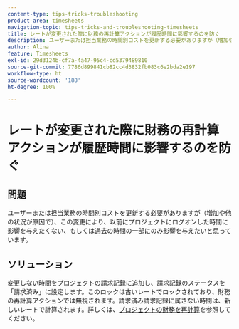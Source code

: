 ```yaml
---
content-type: tips-tricks-troubleshooting
product-area: timesheets
navigation-topic: tips-tricks-and-troubleshooting-timesheets
title: レートが変更された際に財務の再計算アクションが履歴時間に影響するのを防ぐ
description: ユーザーまたは担当業務の時間別コストを更新する必要がありますが（増加や他の状況が原因で）、この変更により、以前にプロジェクトにログオンした時間に影響を与えたくない、もしくは過去の時間の一部にのみ影響を与えたいと思っています。
author: Alina
feature: Timesheets
exl-id: 29d3124b-cf7a-4a47-95c4-cd5379489810
source-git-commit: 7786d899841cb82cc4d3832fb083c6e2bda2e197
workflow-type: ht
source-wordcount: '188'
ht-degree: 100%

---
```


# レートが変更された際に財務の再計算アクションが履歴時間に影響するのを防ぐ

## 問題

ユーザーまたは担当業務の時間別コストを更新する必要がありますが（増加や他の状況が原因で）、この変更により、以前にプロジェクトにログオンした時間に影響を与えたくない、もしくは過去の時間の一部にのみ影響を与えたいと思っています。

## ソリューション

変更しない時間をプロジェクトの請求記録に追加し、請求記録のステータスを「請求済み」に設定します。このロックは古いレートでロックされており、財務の再計算アクションでは無視されます。請求済み請求記録に属さない時間は、新しいレートで計算されます。詳しくは、[プロジェクトの財務を再計算](../../manage-work/projects/project-finances/recalculate-project-finances.md)を参照してください。
